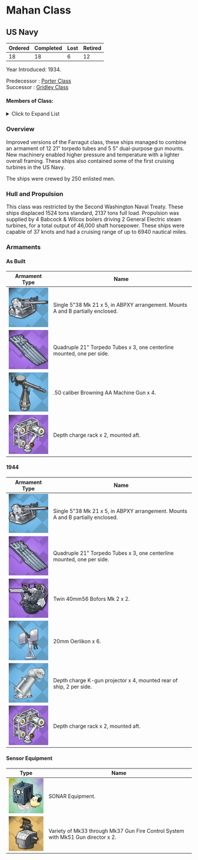 # Mahan Class
## US Navy

Ordered | Completed | Lost | Retired
 ------ | ------ | ------ | ------ 
18 | 18 | 6 | 12 <br/>
 
Year Introduced: 1934. <br/>
 
Predecessor : [Porter Class](/History/PorterClass.md) <br/>
Successor : [Gridley Class](/History/GridleyClass.md) <br/>

#### Members of Class: <br/>

<details>
	<summary>Click to Expand List</summary>
	
Icon | Name | Hull Number | Present
| ------ | ------ | ------ |  ------ |
![UnknownDD](/Icons/Ship/UnknownDD.png) | Mahan | DD-364 | No <br/>
![UnknownDD](/Icons/Ship/UnknownDD.png) | Cummings | DD-365 | No <br/>
![UnknownDD](/Icons/Ship/UnknownDD.png) | Drayton | DD-366 | No <br/>
![UnknownDD](/Icons/Ship/UnknownDD.png) | Lamson | DD-336 | No <br/>
![UnknownDD](/Icons/Ship/UnknownDD.png) | Flusser | DD-368 | No <br/>
![UnknownDD](/Icons/Ship/UnknownDD.png) | Reid | DD-369 | No <br/>
![UnknownDD](/Icons/Ship/UnknownDD.png) | Case | DD-370 | No <br/>
![UnknownDD](/Icons/Ship/UnknownDD.png) | Conyngham | DD-371 | No <br/>
![Cassin](/Icons/Ship/EagleUnion/Cassin.png) | Cassin | DD-372 | Yes <br/>
![UnknownDD](/Icons/Ship/UnknownDD.png) | Shaw | DD-373 | No <br/>
![UnknownDD](/Icons/Ship/UnknownDD.png) | Tucker | DD-374 | No <br/>
![Downes](/Icons/Ship/EagleUnion/Downes.png) | Downes | DD-375| Yes <br/>
![UnknownDD](/Icons/Ship/UnknownDD.png) | Cushing | DD-376 | No <br/>
![UnknownDD](/Icons/Ship/UnknownDD.png) | Perkins | DD-377 | No <br/>
![UnknownDD](/Icons/Ship/UnknownDD.png) | Smith | DD-378 | No <br/>
![UnknownDD](/Icons/Ship/UnknownDD.png) | Preston | DD-379 | No <br/>
![UnknownDD](/Icons/Ship/UnknownDD.png) | Dunlap | DD-384 | No <br/>
![UnknownDD](/Icons/Ship/UnknownDD.png) | Fanning | DD-385 | No <br/>

</details>

### Overview

Improved versions of the Farragut class, these ships managed to combine an armament of 12 21" torpedo tubes and 5 5" dual-purpose gun mounts. New machinery enabled higher pressure and temperature with a lighter overall framing. These ships also contained some of the first cruising turbines in the US Navy.

The ships were crewed by 250 enlisted men. <br/>

### Hull and Propulsion

This class was restricted by the Second Washington Naval Treaty. These ships displaced 1524 tons standard, 2137 tons full load. Propulsion was supplied by 4 Babcock & Wilcox boilers driving 2 General Electric steam turbines, for a total output of 46,000 shaft horsepower. These ships were capable of 37 knots and had a cruising range of up to 6940 nautical miles.

### Armaments

#### As Built

Armament Type | Name |
 ------ | ------ |
![Single5in38Mk21](/Icons/Equipment/Guns/DD/5in38Mk21.png) | Single 5"38 Mk 21 x 5, in ABPXY arrangement. Mounts A and B partially enclosed.
![Quadruple21in](/Icons/Equipment/Torpedo/Surface/21inQuadrupleUSN.png) | Quadruple 21" Torpedo Tubes x 3, one centerline mounted, one per side.
![0.5inAAMG](/Icons/Equipment/AA/0.5inAAMG.png) | .50 caliber Browning AA Machine Gun x 4.
![ImprovedDC](/Icons/Equipment/Auxiliary/ImprovedDepthCharge.png) | Depth charge rack x 2, mounted aft. <br/>

#### 1944

Armament Type | Name |
 ------ | ------ |
![Single5in38Mk21](/Icons/Equipment/Guns/DD/5in38Mk21.png) | Single 5"38 Mk 21 x 5, in ABPXY arrangement. Mounts A and B partially enclosed.
![Quadruple21in](/Icons/Equipment/Torpedo/Surface/21inQuadrupleUSN.png) | Quadruple 21" Torpedo Tubes x 3, one centerline mounted, one per side.
![Twin40mmBofors](/Icons/Equipment/AA/Twin40mmUSN.png) | Twin 40mm56 Bofors Mk 2 x 2.
![20mmOerlikon](/Icons/Equipment/AA/20mmOerlikon.png) | 20mm Oerlikon x 6.
![DC](/Icons/Equipment/Auxiliary/DepthCharge.png) | Depth charge K-gun projector x 4, mounted rear of ship, 2 per side.
![ImprovedDC](/Icons/Equipment/Auxiliary/ImprovedDepthCharge.png) | Depth charge rack x 2, mounted aft. <br/>

#### Sensor Equipment

Type | Name |
 ------ | ------ |
![OldSonar](/Icons/Equipment/Auxiliary/OldSonar.png) | SONAR Equipment. <br/>
![Mk33](/Icons/Equipment/Auxiliary/Mk33FireDirector.png) | Variety of Mk33 through Mk37 Gun Fire Control System with Mk51 Gun director x 2. <br/>